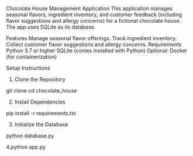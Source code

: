 Chocolate House Management Application
This application manages seasonal flavors, ingredient inventory, and customer feedback (including flavor suggestions and allergy concerns) for a fictional chocolate house. The app uses SQLite as its database.

Features
Manage seasonal flavor offerings.
Track ingredient inventory.
Collect customer flavor suggestions and allergy concerns.
Requirements
Python 3.7 or higher
SQLite (comes installed with Python)
Optional: Docker (for containerization)

Setup Instructions

1. Clone the Repository

git clone <your-repo-url>
cd chocolate_house

2. Install Dependencies


pip install -r requirements.txt

3. Initialize the Database

python database.py

4.python app.py
